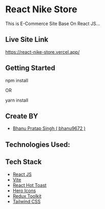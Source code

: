 
# React Nike Store

This is E-Commerce Site Base On React JS...


## Live Site Link
https://react-nike-store.vercel.app/
## Getting Started
npm install

OR

yarn install
## Create BY

- [Bhanu Pratap Singh ( bhanu9672 )](https://github.com/bhanu9672)


## Technologies Used:
## Tech Stack

- [React JS](https://reactjs.org/)
- [Vite](https://vitejs.dev/)
- [React Hot Toast](https://react-hot-toast.com/)
- [Hero Icons](https://heroicons.com/)
- [Redux Toolkit](https://redux-toolkit.js.org/)
- [Tailwind CSS](https://tailwindcss.com/)





